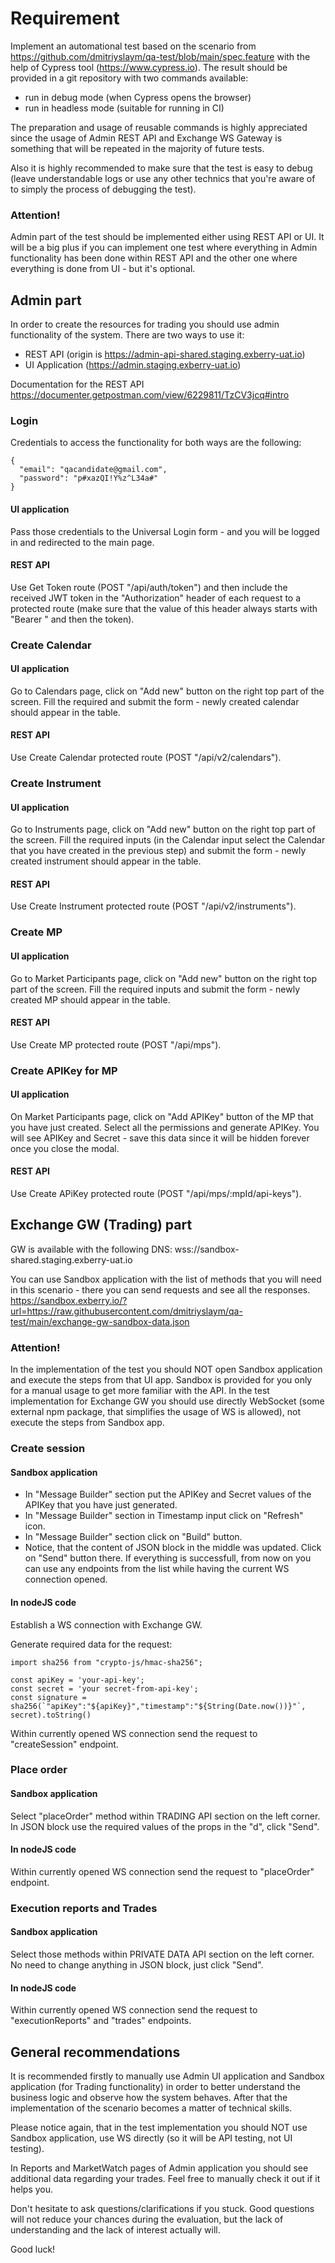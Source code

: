 # Requirement
Implement an automational test based on the scenario from https://github.com/dmitriyslaym/qa-test/blob/main/spec.feature with the help of Cypress tool (https://www.cypress.io).
The result should be provided in a git repository with two commands available:
- run in debug mode (when Cypress opens the browser)
- run in headless mode (suitable for running in CI)

The preparation and usage of reusable commands is highly appreciated since the usage of Admin REST API and Exchange WS Gateway is something that will be repeated in the majority of future tests.

Also it is highly recommended to make sure that the test is easy to debug (leave understandable logs or use any other technics that you're aware of to simply the process of debugging the test).

### Attention!
Admin part of the test should be implemented either using REST API or UI. It will be a big plus if you can implement one test where everything in Admin functionality has been done within REST API and the other one where everything is done from UI - but it's optional.

## Admin part
In order to create the resources for trading you should use admin functionality of the system.
There are two ways to use it:
- REST API (origin is https://admin-api-shared.staging.exberry-uat.io)
- UI Application (https://admin.staging.exberry-uat.io)

Documentation for the REST API
https://documenter.getpostman.com/view/6229811/TzCV3jcq#intro

### Login

Credentials to access the functionality for both ways are the following:
```
{
  "email": "qacandidate@gmail.com",
  "password": "p#xazQI!Y%z^L34a#"
}
```
#### UI application
Pass those credentials to the Universal Login form - and you will be logged in and redirected to the main page.

#### REST API
Use Get Token route (POST "/api/auth/token") and then include the received JWT token in the "Authorization" header of each request to a protected route (make sure that the value of this header always starts with "Bearer " and then the token).

### Create Calendar
#### UI application
Go to Calendars page, click on "Add new" button on the right top part of the screen. Fill the required and submit the form - newly created calendar should appear in the table.

#### REST API
Use Create Calendar protected route (POST "/api/v2/calendars").

### Create Instrument
#### UI application
Go to Instruments page, click on "Add new" button on the right top part of the screen. Fill the required inputs (in the Calendar input select the Calendar that you have created in the previous step) and submit the form - newly created instrument should appear in the table.

#### REST API
Use Create Instrument protected route (POST "/api/v2/instruments").

### Create MP
#### UI application
Go to Market Participants page, click on "Add new" button on the right top part of the screen. Fill the required inputs and submit the form - newly created MP should appear in the table.

#### REST API
Use Create MP protected route (POST "/api/mps").

### Create APIKey for MP
#### UI application
On Market Participants page, click on "Add APIKey" button of the MP that you have just created. Select all the permissions and generate APIKey. You will see APIKey and Secret - save this data since it will be hidden forever once you close the modal.

#### REST API
Use Create APiKey protected route (POST "/api/mps/:mpId/api-keys").

## Exchange GW (Trading) part
GW is available with the following DNS:
wss://sandbox-shared.staging.exberry-uat.io

You can use Sandbox application with the list of methods that you will need in this scenario - there you can send requests and see all the responses.
https://sandbox.exberry.io/?url=https://raw.githubusercontent.com/dmitriyslaym/qa-test/main/exchange-gw-sandbox-data.json

### Attention!
In the implementation of the test you should NOT open Sandbox application and execute the steps from that UI app. Sandbox is provided for you only for a manual usage to get more familiar with the API. 
In the test implementation for Exchange GW you should use directly WebSocket (some external npm package, that simplifies the usage of WS is allowed), not execute the steps from Sandbox app.

### Create session
#### Sandbox application
- In "Message Builder" section put the APIKey and Secret values of the APIKey that you have just generated.
- In "Message Builder" section in Timestamp input click on "Refresh" icon.
- In "Message Builder" section click on "Build" button.
- Notice, that the content of JSON block in the middle was updated. Click on "Send" button there. If everything is successfull, from now on you can use any endpoints from the list while having the current WS connection opened.

#### In nodeJS code
Establish a WS connection with Exchange GW. 

Generate required data for the request:

```
import sha256 from "crypto-js/hmac-sha256";

const apiKey = 'your-api-key';
const secret = 'your secret-from-api-key';
const signature = sha256(`"apiKey":"${apiKey}","timestamp":"${String(Date.now())}"`, secret).toString()
```

Within currently opened WS connection send the request to "createSession" endpoint.

### Place order
#### Sandbox application
Select "placeOrder" method within TRADING API section on the left corner. In JSON block use the required values of the props in the "d", click "Send".

#### In nodeJS code
Within currently opened WS connection send the request to "placeOrder" endpoint.

### Execution reports and Trades
#### Sandbox application
Select those methods within PRIVATE DATA API section on the left corner. No need to change anything in JSON block, just click "Send".

#### In nodeJS code
Within currently opened WS connection send the request to "executionReports" and "trades" endpoints.

## General recommendations

It is recommended firstly to manually use Admin UI application and Sandbox application (for Trading functionality) in order to better understand the business logic and observe how the system behaves. After that the implementation of the scenario becomes a matter of technical skills.

Please notice again, that in the test implementation you should NOT use Sandbox application, use WS directly (so it will be API testing, not UI testing).

In Reports and MarketWatch pages of Admin application you should see additional data regarding your trades. Feel free to manually check it out if it helps you.

Don't hesitate to ask questions/clarifications if you stuck. Good questions will not reduce your chances during the evaluation, but the lack of understanding and the lack of interest actually will.

Good luck!
